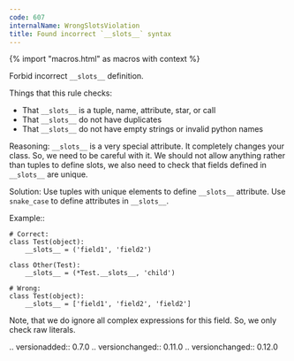 ```yaml
---
code: 607
internalName: WrongSlotsViolation
title: Found incorrect `__slots__` syntax
---
```


{% import "macros.html" as macros with context %}


Forbid incorrect ``__slots__`` definition.

Things that this rule checks:

- That ``__slots__`` is a tuple, name, attribute, star, or call
- That ``__slots__`` do not have duplicates
- That ``__slots__`` do not have empty strings or invalid python names

Reasoning:
    ``__slots__`` is a very special attribute.
    It completely changes your class. So, we need to be careful with it.
    We should not allow anything rather than tuples to define slots,
    we also need to check that fields defined in ``__slots__`` are unique.

Solution:
    Use tuples with unique elements to define ``__slots__`` attribute.
    Use ``snake_case`` to define attributes in ``__slots__``.

Example::

    # Correct:
    class Test(object):
        __slots__ = ('field1', 'field2')

    class Other(Test):
        __slots__ = (*Test.__slots__, 'child')

    # Wrong:
    class Test(object):
        __slots__ = ['field1', 'field2', 'field2']

Note, that we do ignore all complex expressions for this field.
So, we only check raw literals.

.. versionadded:: 0.7.0
.. versionchanged:: 0.11.0
.. versionchanged:: 0.12.0